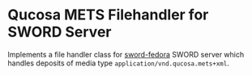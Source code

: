 # Qucosa METS Filehandler for SWORD Server

Implements a file handler class for [sword-fedora](https://github.com/slub/sword-fedora)
SWORD server which handles deposits of media type `application/vnd.qucosa.mets+xml`.
